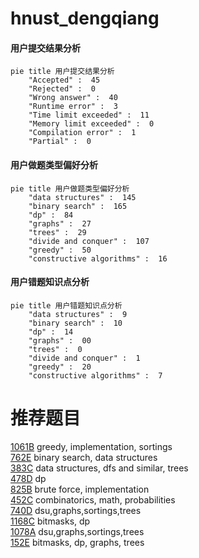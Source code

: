 # hnust_dengqiang

<!-- tabs:start -->



#### **用户提交结果分析**

```mermaid
pie title 用户提交结果分析
    "Accepted" :  45
    "Rejected" :  0
    "Wrong answer" :  40
    "Runtime error" :  3
    "Time limit exceeded" :  11
    "Memory limit exceeded" :  0
    "Compilation error" :  1
    "Partial" :  0
```

#### **用户做题类型偏好分析**

```mermaid
pie title 用户做题类型偏好分析
    "data structures" :  145
    "binary search" :  165
    "dp" :  84
    "graphs" :  27
    "trees" :  29
    "divide and conquer" :  107
    "greedy" :  50
    "constructive algorithms" :  16
```
#### **用户错题知识点分析**

```mermaid
pie title 用户错题知识点分析
    "data structures" :  9
    "binary search" :  10
    "dp" :  14
    "graphs" :  00
    "trees" :  0
    "divide and conquer" :  1
    "greedy" :  20
    "constructive algorithms" :  7
```



<!-- tabs:end -->
# 推荐题目
[1061B](https://codeforces.com/contest/1061/problem/B)		greedy,
                        implementation,
                        sortings		  
[762E](https://codeforces.com/contest/762/problem/E)		binary search,
                        data structures		  
[383C](https://codeforces.com/contest/383/problem/C)		data structures,
                        dfs and similar,
                        trees		  
[478D](https://codeforces.com/contest/478/problem/D)		dp		  
[825B](https://codeforces.com/contest/825/problem/B)		brute force,
                        implementation		  
[452C](https://codeforces.com/contest/452/problem/C)		combinatorics,
                        math,
                        probabilities		  
[740D](https://codeforces.com/contest/740/problem/D)		dsu,graphs,sortings,trees		  
[1168C](https://codeforces.com/contest/1168/problem/C)		bitmasks,
                        dp		  
[1078A](https://codeforces.com/contest/1078/problem/A)		dsu,graphs,sortings,trees		  
[152E](https://codeforces.com/contest/152/problem/E)		bitmasks,
                        dp,
                        graphs,
                        trees		  
